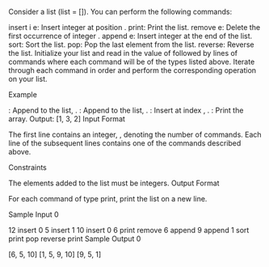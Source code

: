 Consider a list (list = []). You can perform the following commands:

insert i e: Insert integer  at position .
print: Print the list.
remove e: Delete the first occurrence of integer .
append e: Insert integer  at the end of the list.
sort: Sort the list.
pop: Pop the last element from the list.
reverse: Reverse the list.
Initialize your list and read in the value of  followed by  lines of commands where each command will be of the  types listed above. Iterate through each command in order and perform the corresponding operation on your list.

Example





: Append  to the list, .
: Append  to the list, .
: Insert  at index , .
: Print the array.
Output:
[1, 3, 2]
Input Format

The first line contains an integer, , denoting the number of commands.
Each line  of the  subsequent lines contains one of the commands described above.

Constraints

The elements added to the list must be integers.
Output Format

For each command of type print, print the list on a new line.

Sample Input 0

12
insert 0 5
insert 1 10
insert 0 6
print
remove 6
append 9
append 1
sort
print
pop
reverse
print
Sample Output 0

[6, 5, 10]
[1, 5, 9, 10]
[9, 5, 1]